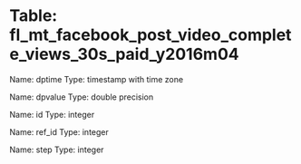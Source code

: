 Table: fl_mt_facebook_post_video_complete_views_30s_paid_y2016m04
=================================================================

Name: dptime
Type: timestamp with time zone

Name: dpvalue
Type: double precision

Name: id
Type: integer

Name: ref_id
Type: integer

Name: step
Type: integer


